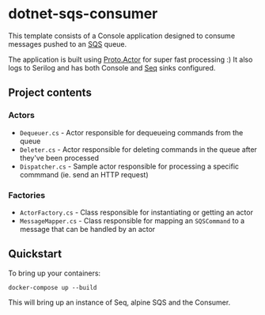 # dotnet-sqs-consumer

This template consists of a Console application designed to consume messages pushed to an [SQS](https://aws.amazon.com/sqs/) queue.

The application is built using [Proto.Actor](https://github.com/AsynkronIT/protoactor-dotnet) for super fast processing :)
It also logs to Serilog and has both Console and [Seq](http://getseq.net) sinks configured.


## Project contents

### Actors

- `Dequeuer.cs` - Actor responsible for dequeueing commands from the queue
- `Deleter.cs` - Actor responsible for deleting commands in the queue after they've been processed
- `Dispatcher.cs` - Sample actor responsible for processing a specific commmand (ie. send an HTTP request)

### Factories
- `ActorFactory.cs` - Class responsible for instantiating or getting an actor
- `MessageMapper.cs` - Class responsible for mapping an `SQSCommand` to a message that can be handled by an actor

## Quickstart

To bring up your containers:

```
docker-compose up --build
```

This will bring up an instance of Seq, alpine SQS and the Consumer.

